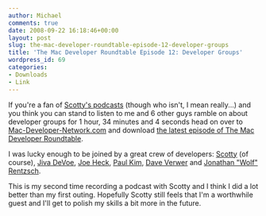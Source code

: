 ```yaml
---
author: Michael
comments: true
date: 2008-09-22 16:18:46+00:00
layout: post
slug: the-mac-developer-roundtable-episode-12-developer-groups
title: 'The Mac Developer Roundtable Episode 12: Developer Groups'
wordpress_id: 69
categories:
- Downloads
- Link
---
```


If you're a fan of [Scotty's podcasts](http://www.mac-developer-network.com/podcasts/) (though who isn't, I mean really...) and you think you can stand to listen to me and 6 other guys ramble on about developer groups for 1 hour, 34 minutes and 4 seconds head on over to [Mac-Developer-Network.com](http://www.mac-developer-network.com/) and download [the latest episode of The Mac Developer Roundtable](http://www.mac-developer-network.com/blog/?id=3469474814738280918).




I was lucky enough to be joined by a great crew of developers: [Scotty](http://www.mamooba.com/) (of course), [Jiva DeVoe](http://www.random-ideas.net/), [Joe Heck](http://www.rhonabwy.com/wp/), [Paul Kim](http://www.noodlesoft.com/blog/), [Dave Verwer](http://shinydevelopment.com/) and [Jonathan "Wolf" Rentzsch](http://rentzsch.com/).




This is my second time recording a podcast with Scotty and I think I did a lot better than my first outing.  Hopefully Scotty still feels that I'm a worthwhile guest and I'll get to polish my skills a bit more in the future.
